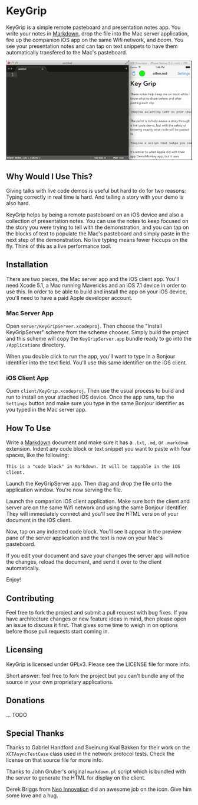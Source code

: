 # KeyGrip

KeyGrip is a simple remote pasteboard and presentation notes app. You write your notes in [Markdown][md], drop the file into the Mac server application, fire up the companion iOS app on the same Wifi network, and *boom*. You see your presentation notes and can tap on text snippets to have them automatically transfered to the Mac's pasteboard.

![Demo GIF](demo.gif)


## Why Would I Use This?

Giving talks with live code demos is useful but hard to do for two reasons: Typing correctly in real time is hard. And telling a story with your demo is also hard.

KeyGrip helps by being a remote pasteboard on an iOS device and also a collection of presentation notes. You can use the notes to keep focused on the story you were trying to tell with the demonstration, and you can tap on the blocks of text to populate the Mac's pasteboard and simply paste in the next step of the demonstration. No live typing means fewer hiccups on the fly. Think of this as a live performance tool.


## Installation

There are two pieces, the Mac server app and the iOS client app. You'll need Xcode 5.1, a Mac running Mavericks and an iOS 7.1 device in order to use this. In order to be able to build and install the app on your iOS device, you'll need to have a paid Apple developer account.

### Mac Server App

Open `server/KeyGripServer.xcodeproj`. Then choose the "Install KeyGripServer" scheme from the scheme chooser. Simply build the project and this scheme will copy the `KeyGripServer.app` bundle ready to go into the `/Applications` directory.

When you double click to run the app, you'll want to type in a Bonjour identifier into the text field. You'll use this same identifier on the iOS client.


### iOS Client App

Open `client/KeyGrip.xcodeproj`. Then use the usual process to build and run to install on your attached iOS device. Once the app runs, tap the `Settings` button and make sure you type in the same Bonjour identifier as you typed in the Mac server app.


## How To Use

Write a [Markdown][md] document and make sure it has a `.txt`, `.md`, or `.markdown` extension. Indent any code block or text snippet you want to paste with four spaces, like the following:

    This is a "code block" in Markdown. It will be tappable in the iOS client.

Launch the KeyGripServer app. Then drag and drop the file onto the application window. You're now serving the file.

Launch the companion iOS client application. Make sure both the client and server are on the same Wifi network and using the same Bonjour identifier. They will immediately connect and you'll see the HTML version of your document in the iOS client.

Now, tap on any indented code block. You'll see it appear in the preview pane of the server application and the text is now on your Mac's pasteboard.

If you edit your document and save your changes the server app will notice the changes, reload the document, and send it over to the client automatically.

Enjoy!


## Contributing

Feel free to fork the project and submit a pull request with bug fixes. If you have architecture changes or new feature ideas in mind, then please open an issue to discuss it first. That gives some time to weigh in on options before those pull requests start coming in.


## Licensing

KeyGrip is licensed under GPLv3. Please see the LICENSE file for more info.

Short answer: feel free to fork the project but you can't bundle any of the source in your own proprietary applications.


## Donations

... TODO


## Special Thanks

Thanks to Gabriel Handford and Sveinung Kval Bakken for their work on the `XCTAsyncTestCase` class used in the network protocol tests. Check the license on that source file for more info.

Thanks to John Gruber's original `markdown.pl` script which is bundled with the server to generate the HTML for display on the client.

Derek Briggs from [Neo Innovation](www.neo.com) did an awesome job on the icon. Give him some love and a hug.

  [md]: https://daringfireball.net/projects/markdown/
